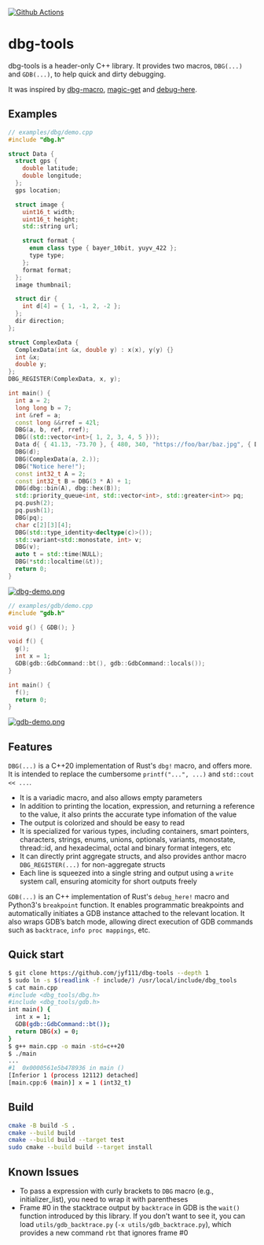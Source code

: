 [![Github Actions](https://github.com/jyf111/dbg-tools/actions/workflows/ci.yml/badge.svg)](https://github.com/jyf111/dbg-tools/actions/workflows/ci.yml)

# dbg-tools

dbg-tools is a header-only C++ library. It provides two macros,
`DBG(...)` and `GDB(...)`, to help quick and dirty debugging.

It was inspired by [dbg-macro](https://github.com/sharkdp/dbg-macro), [magic-get](https://github.com/boostorg/pfr) and
[debug-here](https://github.com/ethanpailes/debug-here).

## Examples

```cpp
// examples/dbg/demo.cpp
#include "dbg.h"

struct Data {
  struct gps {
    double latitude;
    double longitude;
  };
  gps location;

  struct image {
    uint16_t width;
    uint16_t height;
    std::string url;

    struct format {
      enum class type { bayer_10bit, yuyv_422 };
      type type;
    };
    format format;
  };
  image thumbnail;

  struct dir {
    int d[4] = { 1, -1, 2, -2 };
  };
  dir direction;
};

struct ComplexData {
  ComplexData(int &x, double y) : x(x), y(y) {}
  int &x;
  double y;
};
DBG_REGISTER(ComplexData, x, y);

int main() {
  int a = 2;
  long long b = 7;
  int &ref = a;
  const long &&rref = 42l;
  DBG(a, b, ref, rref);
  DBG((std::vector<int>{ 1, 2, 3, 4, 5 }));
  Data d{ { 41.13, -73.70 }, { 480, 340, "https://foo/bar/baz.jpg", { Data::image::format::type::yuyv_422 } } };
  DBG(d);
  DBG(ComplexData(a, 2.));
  DBG("Notice here!");
  const int32_t A = 2;
  const int32_t B = DBG(3 * A) + 1;
  DBG(dbg::bin(A), dbg::hex(B));
  std::priority_queue<int, std::vector<int>, std::greater<int>> pq;
  pq.push(2);
  pq.push(1);
  DBG(pq);
  char c[2][3][4];
  DBG(std::type_identity<decltype(c)>());
  std::variant<std::monostate, int> v;
  DBG(v);
  auto t = std::time(NULL);
  DBG(*std::localtime(&t));
  return 0;
}
```

[![dbg-demo.png](https://z1.ax1x.com/2023/11/20/piUY8pQ.png)](https://imgse.com/i/piUY8pQ)


```cpp
// examples/gdb/demo.cpp
#include "gdb.h"

void g() { GDB(); }

void f() {
  g();
  int x = 1;
  GDB(gdb::GdbCommand::bt(), gdb::GdbCommand::locals());
}

int main() {
  f();
  return 0;
}
```

[![gdb-demo.png](https://z1.ax1x.com/2023/11/20/piUY1fg.png)](https://imgse.com/i/piUY1fg)

## Features

`DBG(...)` is a C++20 implementation of Rust's `dbg!` macro, and offers more.
It is intended to replace the cumbersome `printf("...", ...)` and `std::cout << ...`.

- It is a variadic macro, and also allows empty parameters
- In addition to printing the location, expression, and returning a reference to the value, it also prints the accurate type infomation of the value
- The output is colorized and should be easy to read
- It is specialized for various types, including containers, smart pointers, characters, strings, enums, unions, optionals, variants, monostate, thread::id, and hexadecimal, octal and binary format integers, etc
- It can directly print aggregate structs, and also provides anthor macro `DBG_REGISTER(...)` for non-aggregate structs
- Each line is squeezed into a single string and output using a `write` system call, ensuring atomicity for short outputs freely

`GDB(...)` is an C++ implementation of Rust's `debug_here!` macro and Python3's `breakpoint` function.
It enables programmatic breakpoints and automatically initiates a GDB instance attached to the relevant location.
It also wraps GDB’s batch mode, allowing direct execution of GDB commands such as `backtrace`, `info proc mappings`, etc.

## Quick start

```bash
$ git clone https://github.com/jyf111/dbg-tools --depth 1
$ sudo ln -s $(readlink -f include/) /usr/local/include/dbg_tools
$ cat main.cpp
#include <dbg_tools/dbg.h>
#include <dbg_tools/gdb.h>
int main() {
  int x = 1;
  GDB(gdb::GdbCommand::bt());
  return DBG(x) = 0;
}
$ g++ main.cpp -o main -std=c++20
$ ./main
...
#1  0x0000561e5b478936 in main ()
[Inferior 1 (process 12112) detached]
[main.cpp:6 (main)] x = 1 (int32_t)
```

## Build

```bash
cmake -B build -S .
cmake --build build
cmake --build build --target test
sudo cmake --build build --target install
```

## Known Issues

- To pass a expression with curly brackets to `DBG` macro (e.g., initializer_list), you need to wrap it with parentheses
- Frame #0 in the stacktrace output by `backtrace` in GDB is the `wait()` function introduced by this library. If you don't want to see it, you can load `utils/gdb_backtrace.py` (`-x utils/gdb_backtrace.py`), which provides a new command `rbt` that ignores frame #0
